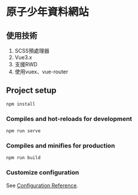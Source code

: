 # 原子少年資料網站

## 使用技術
1. SCSS預處理器
2. Vue3.x
3. 支援RWD
4. 使用vuex、vue-router

## Project setup
```
npm install
```

### Compiles and hot-reloads for development
```
npm run serve
```

### Compiles and minifies for production
```
npm run build
```

### Customize configuration
See [Configuration Reference](https://cli.vuejs.org/config/).

